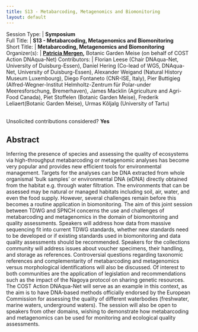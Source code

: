```yaml
---
title: S13 - Metabarcoding, Metagenomics and Biomonitoring
layout: default
---
```


Session Type: | **Symposium**  
Full Title:   | **S13 - Metabarcoding, Metagenomics and Biomonitoring**  
Short Title:  | **Metabarcoding, Metagenomics and Biomonitoring**  
Organizer(s): | **[Patricia Mergen](mailto:Patricia.Mergen@plantentuinmeise.be),** Botanic Garden Meise (on behalf of COST Action DNAqua-Net)
Contributors: |  Florian Leese (Chair DNAqua-Net, University of Duisburg-Essen), Daniel Hering (Co-lead of WG5, DNAqua-Net, University of Duisburg-Essen), Alexander Weigand (Natural History Museum Luxembourg), Diego Fontaneto (CNR-ISE, Italy), Pier Buttigieg (Alfred-Wegner-Institut Helmholtz-Zentrum für Polar-under Meeresforschung, Bremerhaven), James Macklin (Agriculture and Agri-Food Canada), Piet Stoffelen (Botanic Garden Meise), Frederik Leliaert(Botanic Garden Meise), Urmas Kõljalg (University of Tartu)  


<p><br />Unsolicited contributions considered? <strong>Yes</strong></p>

<!--
**How many 80-minute sessions are you requesting?** 1
**Technical Requirements:** 
-->


## Abstract  

Inferring the presence of species and assessing the quality of ecosystems via high-throughput metabarcoding or metagenomic analyses has become very popular and provides new efficient tools for environmental management. Targets for the analyses can be DNA extracted from whole organismal 'bulk samples' or environmental DNA (eDNA) directly obtained from the habitat e.g. through water filtration. The environments that can be assessed may be natural or managed habitats including soil, air, water, and even the food supply. However, several challenges remain before this becomes a routine application in biomonitoring. The aim of this joint session between TDWG and SPNCH concerns the use and challenges of metabarcoding and metagenomics in the domain of biomonitoring and quality assessments. Speakers will address how data from massive sequencing fit into current TDWG standards, whether new standards need to be developed or if existing standards used in biomonitoring and data quality assessments should be recommended. Speakers for the collections community will address issues about voucher specimens, their handling, and storage as references. Controversial questions regarding taxonomic references and complementarity of metabarcoding and metagenomics versus morphological identifications will also be discussed. Of interest to both communities are the application of legislation and recommendations such as the impact of the Nagoya protocol on sharing genetic resources. The COST Action DNAqua-Net will serve as an example in this context, as the aim is to have DNA-based methods officially endorsed by the European Commission for assessing the quality of different waterbodies (freshwater, marine waters, underground waters). The session will also be open to speakers from other domains, wishing to demonstrate how metabarcoding and metagenomics can be used for monitoring and ecological quality assessments.

